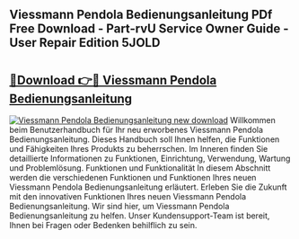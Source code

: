 ## Viessmann Pendola Bedienungsanleitung PDf Free Download - Part-rvU Service Owner Guide - User Repair Edition 5JOLD

# <h2><a href="http://df647m.blite.top/?on=Viessmann+Pendola+Bedienungsanleitung">🔗Download 👉🔴 Viessmann Pendola Bedienungsanleitung</a></h2>

[![Viessmann Pendola Bedienungsanleitung new download](https://i.imgur.com/lujVjoI.png)](http://df647m.blite.top/?on=Viessmann+Pendola+Bedienungsanleitung)
Willkommen beim Benutzerhandbuch für Ihr neu erworbenes Viessmann Pendola Bedienungsanleitung. Dieses Handbuch soll Ihnen helfen, die Funktionen und Fähigkeiten Ihres Produkts zu beherrschen. Im Inneren finden Sie detaillierte Informationen zu Funktionen, Einrichtung, Verwendung, Wartung und Problemlösung. Funktionen und Funktionalität In diesem Abschnitt werden die verschiedenen Funktionen und Funktionen Ihres neuen Viessmann Pendola Bedienungsanleitung erläutert. Erleben Sie die Zukunft mit den innovativen Funktionen Ihres neuen Viessmann Pendola Bedienungsanleitung. Wir sind hier, um Viessmann Pendola Bedienungsanleitung zu helfen. Unser Kundensupport-Team ist bereit, Ihnen bei Fragen oder Bedenken behilflich zu sein.
